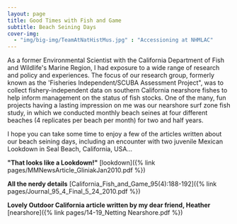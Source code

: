 ```yaml
---
layout: page
title: Good Times with Fish and Game
subtitle: Beach Seining Days
cover-img: 
  - "img/big-img/TeamAtNatHistMus.jpg" : "Accessioning at NHMLAC"
---
```

As a former Environmental Scientist with the California Department of Fish and Wildlife's Marine Region, I had exposure to a wide range of research and policy and experiences. The focus of our research group, formerly known as the 'Fisheries Independent/SCUBA Assessment Project", was to collect fishery-independent data on southern California nearshore fishes to help inform management on the status of fish stocks. One of the many, fun projects having a lasting impression on me was our nearshore surf zone fish study, in which we conducted monthly beach seines at four different beaches (4 replicates per beach per month) for two and half years.

I hope you can take some time to enjoy a few of the articles written about our beach seining days, including an encounter with two juvenile Mexican Lookdown in Seal Beach, California, USA...

**"That looks like a Lookdown!"** [lookdown]({% link pages/MMNewsArticle_GliniakJan2010.pdf %}) 

**All the nerdy details** [California_Fish_and_Game_95(4):188-192]({% link pages/Journal_95_4_Final_5_24_2010.pdf %}) 

**Lovely Outdoor California article written by my dear friend, Heather** [nearshore]({% link pages/14-19_Netting Nearshore.pdf %})
